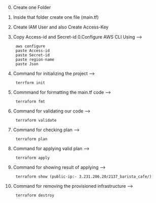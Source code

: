 0. Create one Folder
0. Inside that folder create one file (main.tf)

0. Create IAM User and also Create Access-Key
0. Copy Access-id and Secret-id 
0.Configure AWS CLI Using -->

        aws configure
        paste Access-id
        paste Secret-id
        paste region-name
        paste Json

2. Command for initializing the project -->
 
        terrform init

3. Commmand for formatting the main.tf code -->

        terraform fmt

4. Command for validating our code --> 

        terraform validate

5. Command for checking plan --> 

        terraform plan

6. Command for applying valid plan --> 

        terraform apply

7. Command for showing result of applying --> 

        terraform show (public-ip:- 3.231.206.20/2137_barista_cafe/)

8. Command for removing the provisioned infrastructure --> 

        terraform destroy

